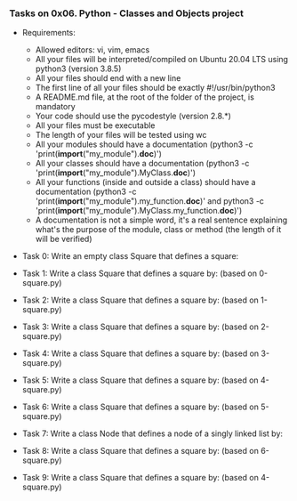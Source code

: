 ### Tasks on 0x06. Python - Classes and Objects project
- Requirements:
	- Allowed editors: vi, vim, emacs
	- All your files will be interpreted/compiled on Ubuntu 20.04 LTS using python3 (version 3.8.5)
	- All your files should end with a new line
	- The first line of all your files should be exactly #!/usr/bin/python3
	- A README.md file, at the root of the folder of the project, is mandatory
	- Your code should use the pycodestyle (version 2.8.\*)
	- All your files must be executable
	- The length of your files will be tested using wc
	- All your modules should have a documentation (python3 -c 'print(__import__("my_module").__doc__)')
	- All your classes should have a documentation (python3 -c 'print(__import__("my_module").MyClass.__doc__)')
	- All your functions (inside and outside a class) should have a documentation (python3 -c 'print(__import__("my_module").my_function.__doc__)' and python3 -c 'print(__import__("my_module").MyClass.my_function.__doc__)')
	- A documentation is not a simple word, it's a real sentence explaining what's the purpose of the module, class or method (the length of it will be verified)

- Task 0: Write an empty class Square that defines a square:
- Task 1: Write a class Square that defines a square by: (based on 0-square.py)
- Task 2: Write a class Square that defines a square by: (based on 1-square.py)
- Task 3: Write a class Square that defines a square by: (based on 2-square.py)
- Task 4: Write a class Square that defines a square by: (based on 3-square.py)
- Task 5: Write a class Square that defines a square by: (based on 4-square.py)
- Task 6: Write a class Square that defines a square by: (based on 5-square.py)
- Task 7: Write a class Node that defines a node of a singly linked list by:
- Task 8: Write a class Square that defines a square by: (based on 6-square.py)
- Task 9: Write a class Square that defines a square by: (based on 4-square.py)
